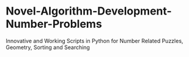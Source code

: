 # Novel-Algorithm-Development-Number-Problems
Innovative and Working Scripts in Python for Number Related Puzzles, Geometry, Sorting and Searching  
